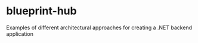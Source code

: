 # blueprint-hub
Examples of different architectural approaches for creating a .NET backend application
